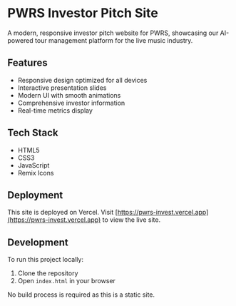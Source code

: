 # PWRS Investor Pitch Site

A modern, responsive investor pitch website for PWRS, showcasing our AI-powered tour management platform for the live music industry.

## Features

- Responsive design optimized for all devices
- Interactive presentation slides
- Modern UI with smooth animations
- Comprehensive investor information
- Real-time metrics display

## Tech Stack

- HTML5
- CSS3
- JavaScript
- Remix Icons

## Deployment

This site is deployed on Vercel. Visit [https://pwrs-invest.vercel.app](https://pwrs-invest.vercel.app) to view the live site.

## Development

To run this project locally:

1. Clone the repository
2. Open `index.html` in your browser

No build process is required as this is a static site. 